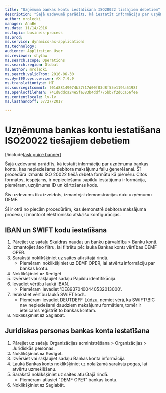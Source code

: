 ```yaml
--- 
title: "Uzņēmuma bankas kontu iestatīšana ISO20022 tiešajiem debetiem"
description: "Šajā uzdevumā parādīts, kā iestatīt informāciju par uzņēmuma bankas kontu, kas nepieciešama debitora maksājumu failu ģenerēšanai."
author: mrolecki
manager: AnnBe
ms.date: 11/14/2016
ms.topic: business-process
ms.prod: 
ms.service: dynamics-ax-applications
ms.technology: 
audience: Application User
ms.reviewer: shylaw
ms.search.scope: Operations
ms.search.region: Global
ms.author: mrolecki
ms.search.validFrom: 2016-06-30
ms.dyn365.ops.version: AX 7.0.0
ms.translationtype: HT
ms.sourcegitcommit: f01d88149074b37517d00f03d8f55e1199a5198f
ms.openlocfilehash: 741d8ddca24e5fe083b4ddf775bb7f2d65a56fee
ms.contentlocale: lv-lv
ms.lasthandoff: 07/27/2017

---
```

# <a name="set-up-company-bank-accounts-for-iso20022-direct-debits"></a>Uzņēmuma bankas kontu iestatīšana ISO20022 tiešajiem debetiem

[!include[task guide banner](../../includes/task-guide-banner.md)]

Šajā uzdevumā parādīts, kā iestatīt informāciju par uzņēmuma bankas kontu, kas nepieciešama debitora maksājumu failu ģenerēšanai. Šī procedūra izmanto ISO 20022 tiešā debeta formātu kā piemēru. Citos formātos, iespējams, ir nepieciešamu papildu iestatījumu informācija, piemēram, uzņēmuma ID un kārtošanas kods.



Šis uzdevums tika izveidots, izmantojot demonstrācijas datu uzņēmumu DEMF.



Šī ir otrā no piecām procedūrām, kas demonstrē debitora maksājuma procesu, izmantojot elektronisko atskaišu konfigurācijas.


## <a name="set-up-the-iban-and-swift-codes"></a>IBAN un SWIFT kodu iestatīšana
1. Pārejiet uz sadaļu Skaidras naudas un banku pārvaldība > Banku konti.
2. Izmantojiet ātro filtru, lai filtrētu pēc lauka Bankas konts vērtības DEMF OPER.
3. Sarakstā noklikšķiniet uz saites atlasītajā rindā.
    * Piemēram, noklikšķiniet uz DEMF OPER, lai atvērtu informāciju par bankas kontu.  
4. Noklikšķiniet uz Rediģēt.
5. Izvērsiet vai sakļaujiet sadaļu Papildu identifikācija.
6. Ievadiet vērtību laukā IBAN.
    * Piemēram, ievadiet 'DE89370400440532013000'.  
7. Ierakstiet vērtību laukā SWIFT kods.
    * Piemēram, ievadiet DEUTDEFF.    Lūdzu, ņemiet vērā, ka SWIFT\BIC nav nepieciešami daudziem maksājumu formātiem, tomēr ir ieteicams reģistrēt to bankas kontam.  
8. Noklikšķiniet uz Saglabāt.

## <a name="set-up-a-bank-account-for-the-legal-entity"></a>Juridiskas personas bankas konta iestatīšana
1. Pārejiet uz sadaļu Organizācijas administrēšana > Organizācijas > Juridiskās personas.
2. Noklikšķiniet uz Rediģēt.
3. Izvērsiet vai sakļaujiet sadaļu Bankas konta informācija.
4. Laukā Bankas konts noklikšķiniet uz nolaižamā saraksta pogas, lai atvērtu uzmeklēšanu.
5. Sarakstā noklikšķiniet uz saites atlasītajā rindā.
    * Piemēram, atlasiet "DEMF OPER" bankas kontu.  
6. Noklikšķiniet uz Saglabāt.


